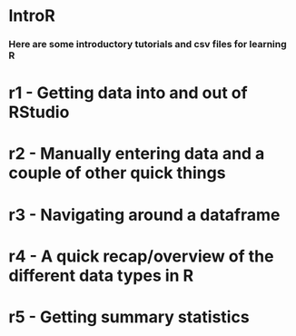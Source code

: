 IntroR
======


### Here are some introductory tutorials and csv files for learning R


# r1 - Getting data into and out of RStudio
# r2 - Manually entering data and a couple of other quick things
# r3 - Navigating around a dataframe
# r4 - A quick recap/overview of the different data types in R
# r5 - Getting summary statistics
